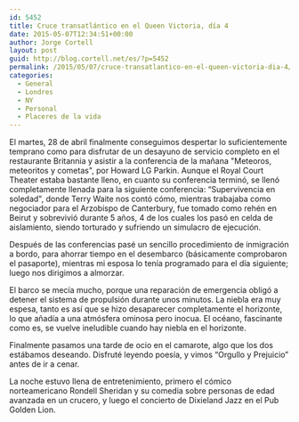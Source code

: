 ```yaml
---
id: 5452
title: Cruce transatlántico en el Queen Victoria, día 4
date: 2015-05-07T12:34:51+00:00
author: Jorge Cortell
layout: post
guid: http://blog.cortell.net/es/?p=5452
permalink: /2015/05/07/cruce-transatlantico-en-el-queen-victoria-dia-4/
categories:
  - General
  - Londres
  - NY
  - Personal
  - Placeres de la vida
---
```

El martes, 28 de abril finalmente conseguimos despertar lo suficientemente temprano como para disfrutar de un desayuno de servicio completo en el restaurante Britannia y asistir a la conferencia de la mañana "Meteoros, meteoritos y cometas", por Howard LG Parkin. Aunque el Royal Court Theater estaba bastante lleno, en cuanto su conferencia terminó, se llenó completamente llenada para la siguiente conferencia: “Supervivencia en soledad", donde Terry Waite nos contó cómo, mientras trabajaba como negociador para el Arzobispo de Canterbury, fue tomado como rehén en Beirut y sobrevivió durante 5 años, 4 de los cuales los pasó en celda de aislamiento, siendo torturado y sufriendo un simulacro de ejecución.

Después de las conferencias pasé un sencillo procedimiento de inmigración a bordo, para ahorrar tiempo en el desembarco (básicamente comprobaron el pasaporte), mientras mi esposa lo tenía programado para el día siguiente; luego nos dirigimos a almorzar.

El barco se mecía mucho, porque una reparación de emergencia obligó a detener el sistema de propulsión durante unos minutos. La niebla era muy espesa, tanto es así que se hizo desaparecer completamente el horizonte, lo que añadía a una atmósfera ominosa pero inocua. El océano, fascinante como es, se vuelve ineludible cuando hay niebla en el horizonte.

Finalmente pasamos una tarde de ocio en el camarote, algo que los dos estábamos deseando. Disfruté leyendo poesía, y vimos “Orgullo y Prejuicio” antes de ir a cenar.

La noche estuvo llena de entretenimiento, primero el cómico norteamericano Rondell Sheridan y su comedia sobre personas de edad avanzada en un crucero, y luego el concierto de Dixieland Jazz en el Pub Golden Lion.